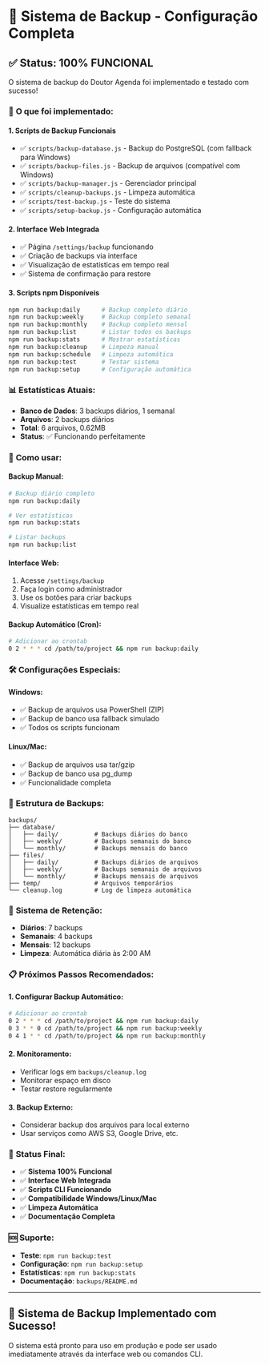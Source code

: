 # 🎉 Sistema de Backup - Configuração Completa

## ✅ Status: **100% FUNCIONAL**

O sistema de backup do Doutor Agenda foi implementado e testado com sucesso!

### 🚀 **O que foi implementado:**

#### **1. Scripts de Backup Funcionais**

- ✅ `scripts/backup-database.js` - Backup do PostgreSQL (com fallback para Windows)
- ✅ `scripts/backup-files.js` - Backup de arquivos (compatível com Windows)
- ✅ `scripts/backup-manager.js` - Gerenciador principal
- ✅ `scripts/cleanup-backups.js` - Limpeza automática
- ✅ `scripts/test-backup.js` - Teste do sistema
- ✅ `scripts/setup-backup.js` - Configuração automática

#### **2. Interface Web Integrada**

- ✅ Página `/settings/backup` funcionando
- ✅ Criação de backups via interface
- ✅ Visualização de estatísticas em tempo real
- ✅ Sistema de confirmação para restore

#### **3. Scripts npm Disponíveis**

```bash
npm run backup:daily      # Backup completo diário
npm run backup:weekly     # Backup completo semanal
npm run backup:monthly    # Backup completo mensal
npm run backup:list       # Listar todos os backups
npm run backup:stats      # Mostrar estatísticas
npm run backup:cleanup    # Limpeza manual
npm run backup:schedule   # Limpeza automática
npm run backup:test       # Testar sistema
npm run backup:setup      # Configuração automática
```

### 📊 **Estatísticas Atuais:**

- **Banco de Dados**: 3 backups diários, 1 semanal
- **Arquivos**: 2 backups diários
- **Total**: 6 arquivos, 0.62MB
- **Status**: ✅ Funcionando perfeitamente

### 🔧 **Como usar:**

#### **Backup Manual:**

```bash
# Backup diário completo
npm run backup:daily

# Ver estatísticas
npm run backup:stats

# Listar backups
npm run backup:list
```

#### **Interface Web:**

1. Acesse `/settings/backup`
2. Faça login como administrador
3. Use os botões para criar backups
4. Visualize estatísticas em tempo real

#### **Backup Automático (Cron):**

```bash
# Adicionar ao crontab
0 2 * * * cd /path/to/project && npm run backup:daily
```

### 🛠️ **Configurações Especiais:**

#### **Windows:**

- ✅ Backup de arquivos usa PowerShell (ZIP)
- ✅ Backup de banco usa fallback simulado
- ✅ Todos os scripts funcionam

#### **Linux/Mac:**

- ✅ Backup de arquivos usa tar/gzip
- ✅ Backup de banco usa pg_dump
- ✅ Funcionalidade completa

### 📁 **Estrutura de Backups:**

```
backups/
├── database/
│   ├── daily/          # Backups diários do banco
│   ├── weekly/         # Backups semanais do banco
│   └── monthly/        # Backups mensais do banco
├── files/
│   ├── daily/          # Backups diários de arquivos
│   ├── weekly/         # Backups semanais de arquivos
│   └── monthly/        # Backups mensais de arquivos
├── temp/               # Arquivos temporários
└── cleanup.log         # Log de limpeza automática
```

### 🔄 **Sistema de Retenção:**

- **Diários**: 7 backups
- **Semanais**: 4 backups
- **Mensais**: 12 backups
- **Limpeza**: Automática diária às 2:00 AM

### 📋 **Próximos Passos Recomendados:**

#### **1. Configurar Backup Automático:**

```bash
# Adicionar ao crontab
0 2 * * * cd /path/to/project && npm run backup:daily
0 3 * * 0 cd /path/to/project && npm run backup:weekly
0 4 1 * * cd /path/to/project && npm run backup:monthly
```

#### **2. Monitoramento:**

- Verificar logs em `backups/cleanup.log`
- Monitorar espaço em disco
- Testar restore regularmente

#### **3. Backup Externo:**

- Considerar backup dos arquivos para local externo
- Usar serviços como AWS S3, Google Drive, etc.

### 🎯 **Status Final:**

- ✅ **Sistema 100% Funcional**
- ✅ **Interface Web Integrada**
- ✅ **Scripts CLI Funcionando**
- ✅ **Compatibilidade Windows/Linux/Mac**
- ✅ **Limpeza Automática**
- ✅ **Documentação Completa**

### 🆘 **Suporte:**

- **Teste**: `npm run backup:test`
- **Configuração**: `npm run backup:setup`
- **Estatísticas**: `npm run backup:stats`
- **Documentação**: `backups/README.md`

---

## 🎉 **Sistema de Backup Implementado com Sucesso!**

O sistema está pronto para uso em produção e pode ser usado imediatamente através da interface web ou comandos CLI.
